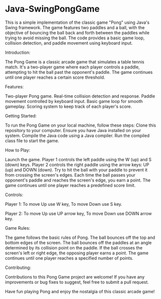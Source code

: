 # Java-SwingPongGame
This is a simple implementation of the classic game "Pong" using Java's Swing framework. The game features two paddles and a ball, with the objective of bouncing the ball back and forth between the paddles while trying to avoid missing the ball. The code provides a basic game loop, collision detection, and paddle movement using keyboard input.

Introduction:

The Pong Game is a classic arcade game that simulates a table tennis match. It's a two-player game where each player controls a paddle, attempting to hit the ball past the opponent's paddle. The game continues until one player reaches a certain score threshold.

Features:

Two-player Pong game.
Real-time collision detection and response.
Paddle movement controlled by keyboard input.
Basic game loop for smooth gameplay.
Scoring system to keep track of each player's score.

Getting Started:

To run the Pong Game on your local machine, follow these steps:
Clone this repository to your computer.
Ensure you have Java installed on your system.
Compile the Java code using a Java compiler.
Run the compiled class file to start the game.

How to Play:

Launch the game.
Player 1 controls the left paddle using the W (up) and S (down) keys.
Player 2 controls the right paddle using the arrow keys: UP (up) and DOWN (down).
Try to hit the ball with your paddle to prevent it from crossing the screen's edges.
Each time the ball passes your opponent's paddle and reaches the screen's edge, you earn a point.
The game continues until one player reaches a predefined score limit.

Controls:

Player 1:
To move Up use W key,
To move Down use S key.

Player 2:
To move Up use UP arrow key, 
To move Down use DOWN arrow key.

Game Rules:

The game follows the basic rules of Pong.
The ball bounces off the top and bottom edges of the screen.
The ball bounces off the paddles at an angle determined by its collision point on the paddle.
If the ball crosses the screen's left or right edge, the opposing player earns a point.
The game continues until one player reaches a specified number of points.

Contributing:

Contributions to this Pong Game project are welcome! If you have any improvements or bug fixes to suggest, feel free to submit a pull request.

Have fun playing Pong and enjoy the nostalgia of this classic arcade game!
